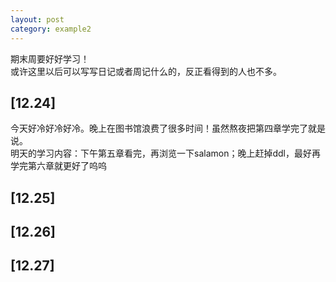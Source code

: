 ```yaml
---
layout: post
category: example2
---
```


<head>
    <script src="https://cdn.mathjax.org/mathjax/latest/MathJax.js?config=TeX-AMS-MML_HTMLorMML" type="text/javascript"></script>
    <script type="text/x-mathjax-config">
        MathJax.Hub.Config({
            tex2jax: {
            skipTags: ['script', 'noscript', 'style', 'textarea', 'pre'],
            inlineMath: [['$','$']]
            }
        });
    </script>
</head>

期末周要好好学习！\
或许这里以后可以写写日记或者周记什么的，反正看得到的人也不多。

## [12.24]
今天好冷好冷好冷。晚上在图书馆浪费了很多时间！虽然熬夜把第四章学完了就是说。\
明天的学习内容：下午第五章看完，再浏览一下salamon；晚上赶掉ddl，最好再学完第六章就更好了呜呜

## [12.25]

## [12.26]

## [12.27]
